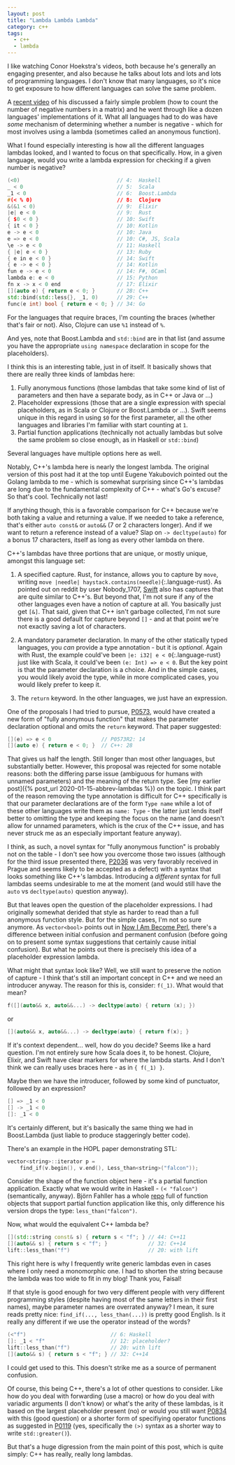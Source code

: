 ```yaml
---
layout: post
title: "Lambda Lambda Lambda"
category: c++
tags:
  - c++
  - lambda
---
```


I like watching Conor Hoekstra's videos, both because he's generally an engaging presenter, and also because he talks about lots and lots and lots of programming languages. I don't know that many languages, so it's nice to get exposure to how different languages can solve the same problem.

A [recent video](https://www.youtube.com/watch?v=pDbDtGn1PXk) of his discussed a fairly simple problem (how to count the number of negative numbers in a matrix) and he went through like a dozen languages' implementations of it. What all languages had to do was have _some_ mechanism of determining whether a number is negative - which for most involves using a lambda (sometimes called an anonymous function).

What I found especially interesting is how all the different languages lambdas looked, and I wanted to focus on that specifically. How, in a given language, would you write a lambda expression for checking if a given number is negative?

```cpp
(<0)                               // 4:  Haskell
_ < 0                              // 5:  Scala
_1 < 0                             // 6:  Boost.Lambda
#(< % 0)                           // 8:  Clojure
&(&1 < 0)                          // 9:  Elixir
|e| e < 0                          // 9:  Rust
{ $0 < 0 }                         // 10: Swift
{ it < 0 }                         // 10: Kotlin
e -> e < 0                         // 10: Java
e => e < 0                         // 10: C#, JS, Scala
\e -> e < 0                        // 11: Haskell
{ |e| e < 0 }                      // 13: Ruby
{ e in e < 0 }                     // 14: Swift
{ e -> e < 0 }                     // 14: Kotlin
fun e -> e < 0                     // 14: F#, OCaml
lambda e: e < 0                    // 15: Python
fn x -> x < 0 end                  // 17: Elixir
[](auto e) { return e < 0; }       // 28: C++
std::bind(std::less{}, _1, 0)      // 29: C++
func(e int) bool { return e < 0; } // 34: Go 
```

For the languages that require braces, I'm counting the braces (whether that's fair or not). Also, Clojure can use `%1` instead of `%`.

And yes, note that Boost.Lambda and `std::bind` are in that list (and assume you have the appropriate `using namespace` declaration in scope for the placeholders).

I think this is an interesting table, just in of itself. It basically shows that there are really three kinds of lambdas here:

1. Fully anonymous functions (those lambdas that take some kind of list of parameters and then have a separate body, as in C++ or Java or ...)
2. Placeholder expressions (those that are a single expression with special placeholders, as in Scala or Clojure or Boost.Lambda or ...). Swift seems unique in this regard in using `$0` for the first parameter, all the other languages and libraries I'm familiar with start counting at `1`. 
3. Partial function applications (technically not actually lambdas but solve the same problem so close enough, as in Haskell or `std::bind`)

Several languages have multiple options here as well.

Notably, C++'s lambda here is nearly the longest lambda. The original version of this post had it at the top until Eugene Yakubovich pointed out the Golang lambda to me - which is somewhat surprising since C++'s lambdas are long due to the fundamental complexity of C++ - what's Go's excuse? So that's cool. Technically not last!

If anything though, this is a favorable comparison for C++ because we're both taking a value and returning a value. If we needed to take a reference, that's either `auto const&` or `auto&&` (7 or 2 characters longer). And if we want to return a reference instead of a value? Slap on `-> decltype(auto)` for a bonus 17 characters, itself as long as every other lambda on there. 

C++'s lambdas have three portions that are unique, or mostly unique, amongst this language set:

1. A specified capture. Rust, for instance, allows you to capture by `move`, writing `move |needle| haystack.contains(needle)`{:.language-rust}. As pointed out on reddit by user Nobody_1707, [Swift](https://docs.swift.org/swift-book/ReferenceManual/Expressions.html#ID544) also has captures that are quite similar to C++'s. But beyond that, I'm not sure if any of the other languages even have a notion of capture at all. You basically just get `[&]`. That said, given that C++ isn't garbage collected, I'm not sure there is a good default for capture beyond `[]` - and at that point we're not exactly saving a lot of characters.

2. A mandatory parameter declaration. In many of the other statically typed languages, you _can_ provide a type annotation - but it is _optional_. Again with Rust, the example could've been `|e: i32| e < 0`{:.language-rust} just like with Scala, it could've been `(e: Int) => e < 0`. But the key point is that the parameter declaration is a choice. And in the simple cases, you would likely avoid the type, while in more complicated cases, you would likely prefer to keep it.

3. The `return` keyword. In the other languages, we just have an expression.

One of the proposals I had tried to pursue, [P0573](https://wg21.link/p0573), would have  created a new form of "fully anonymous function" that makes the parameter declaration optional and omits the `return` keyword. That paper suggested:

```cpp
[](e) => e < 0                // P0573R2: 14
[](auto e) { return e < 0; }  // C++: 28
```

That gives us half the length. Still longer than most other languages, but substantially better. However, this proposal was rejected for some notable reasons: both the differing parse issue (ambiguous for humans with unnamed parameters) and the meaning of the return type. See [my earlier post]({% post_url 2020-01-15-abbrev-lambdas %}) on the topic. I think part of the reason removing the type annotation is difficult for C++ specifically is that our parameter declarations are of the form `Type name` while a lot of these other languages write them as `name: Type` - the latter just lends itself better to omitting the type and keeping the focus on the name (and doesn't allow for unnamed parameters, which is the crux of the C++ issue, and has never struck me as an especially important feature anyway).

I think, as such, a novel syntax for "fully anonymous function" is probably not on the table - I don't see how you overcome those two issues (although for the third issue presented there, [P2036](https://wg21.link/p2036) was very favorably received in Prague and seems likely to be accepted as a defect) with a syntax that looks something like C++'s lambdas. Introducing a _different_ syntax for full lambdas seems undesirable to me at the moment (and would still have the `auto` vs `decltype(auto)` question anyway).

But that leaves open the question of the placeholder expressions. I had originally somewhat derided that style as harder to read than a full anonymous function style. But for the simple cases, I'm not so sure anymore. As `vector<bool>` points out in [Now I Am Become Perl](https://vector-of-bool.github.io/2018/10/31/become-perl.html), there's a difference between initial confusion and permanent confusion (before going on to present some syntax suggestions that certainly cause initial confusion). But what he points out there is precisely this idea of a placeholder expression lambda.

What might that syntax look like? Well, we still want to preserve the notion of capture - I think that's still an important concept in C++ and we need an introducer anyway. The reason for this is, consider: `f(_1)`. What would that mean?

```cpp
f([](auto&& x, auto&&...) -> decltype(auto) { return (x); })
```
or
```cpp
[](auto&& x, auto&&...) -> decltype(auto) { return f(x); }
```

If it's context dependent... well, how do you decide? Seems like a hard question. I'm not entirely sure how Scala does it, to be honest. Clojure, Elixir, and Swift have clear markers for where the lambda starts. And I don't think we can really uses braces here - as in `{ f(_1) }`.

Maybe then we have the introducer, followed by some kind of punctuator, followed by an expression?

```cpp
[] => _1 < 0
[] -> _1 < 0
[]: _1 < 0
```

It's certainly different, but it's basically the same thing we had in Boost.Lambda (just liable to produce staggeringly better code).

There's an example in the HOPL paper demonstrating STL:

```cpp
vector<string>::iterator p =
    find_if(v.begin(), v.end(), Less_than<string>("falcon"));
```

Consider the shape of the function object here - it's a partial function application. Exactly what we would write in Haskell - `(< "falcon")` (semantically, anyway). Björn Fahller has a whole [repo](https://github.com/rollbear/lift) full of function objects that support partial function application like this, only difference his version drops the type:  `less_than("falcon")`.

Now, what would the equivalent C++ lambda be?
```cpp
[](std::string const& s) { return s < "f"; } // 44: C++11
[](auto&& s) { return s < "f"; }             // 32: C++14
lift::less_than("f")                         // 20: with lift 
```

This right here is why I frequently write generic lambdas even in cases where I only need a monomorphic one. I had to shorten the string because the lambda was too wide to fit in my blog! Thank you, Faisal!

If that style is good enough for two very different people with very different programming styles (despite having most of the same letters in their first names), maybe parameter names are overrated anyway? I mean, it sure reads pretty nice: `find_if(..., less_than(...))` is pretty good English. Is it really any different if we use the operator instead of the words?

```cpp
(<"f")                           // 6: Haskell
[]: _1 < "f"                     // 12: placeholder?
lift::less_than("f")             // 20: with lift 
[](auto&& s) { return s < "f"; } // 32: C++14
```

I could get used to this. This doesn't strike me as a source of permanent confusion.

Of course, this being C++, there's a lot of other questions to consider. Like how do you deal with forwarding (use a macro) or how do you deal with variadic arguments (I don't know) or what's the arity of these lambdas, is it based on the largest placeholder present (no) or would you still want [P0834](https://wg21.link/p0834) with this (good question) or a shorter form of specifiying operator functions as suggested in [P0119](https://wg21.link/p0119) (yes, specifically the `(>)` syntax as a shorter way to write `std::greater()`).

But that's a huge digression from the main point of this post, which is quite simply: C++ has really, really long lambdas.
